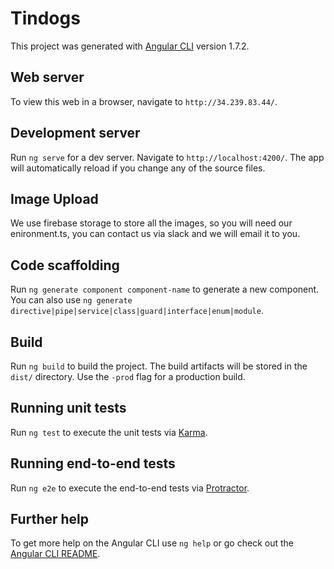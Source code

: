 # Tindogs

This project was generated with [Angular CLI](https://github.com/angular/angular-cli) version 1.7.2.

## Web server

To view this web in a browser, navigate to `http://34.239.83.44/`.

## Development server

Run `ng serve` for a dev server. Navigate to `http://localhost:4200/`. The app will automatically reload if you change any of the source files.

## Image Upload

We use firebase storage to store all the images, so you will need our enironment.ts, you can contact us via slack and we will email it to you.

## Code scaffolding

Run `ng generate component component-name` to generate a new component. You can also use `ng generate directive|pipe|service|class|guard|interface|enum|module`.

## Build

Run `ng build` to build the project. The build artifacts will be stored in the `dist/` directory. Use the `-prod` flag for a production build.

## Running unit tests

Run `ng test` to execute the unit tests via [Karma](https://karma-runner.github.io).

## Running end-to-end tests

Run `ng e2e` to execute the end-to-end tests via [Protractor](http://www.protractortest.org/).

## Further help

To get more help on the Angular CLI use `ng help` or go check out the [Angular CLI README](https://github.com/angular/angular-cli/blob/master/README.md).
